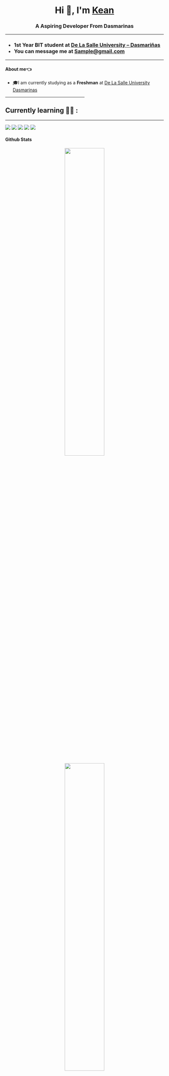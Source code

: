 <h1 align="center">Hi 👋, I'm <a href="https://github.com/Tarkkailija" target="blank">
Kean</a></h1>

<h3 align="center">A Aspiring Developer From Dasmarinas</h3>

<hr> 

<h3>
  <ul>
    <li>1st Year BIT student at <a href="https://www.dlsud.edu.ph/">De La Salle University – Dasmariñas</a>
    <li> You can message me at <a href="sample@gmail.com">Sample@gmail.com</a>
    </ul>
</h3>

<hr> 

<h4>
About me👈 
</h4>

- 🎓I am currently studying as a **Freshman** at [De La Salle University Dasmarinas](https://www.dlsud.edu.ph/)


<hr style="width:50%;text-align:left;margin-left:0">

## Currently learning 🧑‍💻 :

<hr>

<img src="https://icons8.com/icon/WbhlkucPF3tZ/java"/>
<img src="https://icons8.com/icon/v8RpPQUwv0N8/html-5"/>
<img src="https://icons8.com/icon/7gdY5qNXaKC0/css3"/>
<img src="https://icons8.com/icon/9MJf0ngDwS8z/bash"/>
<img src="https://icons8.com/icon/HF4xGsjDERHf/linux"/>

<h4>
Github Stats
</h4>

<p align="center">
  <img height="50%" width="auto" src ="https://github-readme-stats.vercel.app/api?username=Tarkkailija&theme=nord&show_icons=true&hide_border=false&count_private=true">
  <img height="50%" width="auto" src ="https://github-readme-stats.vercel.app/api/top-langs/?username=Tarkkailija&theme=nord&show_icons=true&hide_border=false&layout=compact">
   <img height="50%" width="auto" src ="![tarkkailija's Streak](https://github-readme-streak-stats.herokuapp.com/?user=tarkkailija&theme=nord&hide_border=false)">
</p>

<!---
Tarkkailija/Tarkkailija is a ✨ special ✨ repository because its `README.md` (this file) appears on your GitHub profile.
You can click the Preview link to take a look at your changes.
--->
